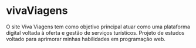 # vivaViagens
O site Viva Viagens tem como objetivo principal atuar como uma plataforma digital voltada à oferta e gestão de serviços turísticos. Projeto de estudos voltado para aprimorar minhas habilidades em programação web.
